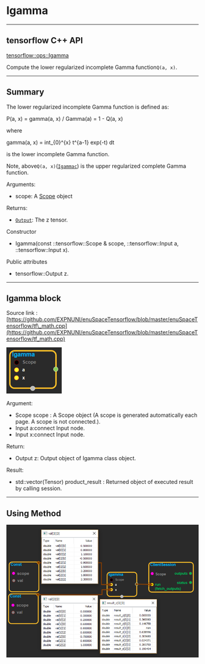 # Igamma

---

## tensorflow C++ API

[tensorflow::ops::Igamma](https://www.tensorflow.org/api_docs/cc/class/tensorflow/ops/igamma)

Compute the lower regularized incomplete Gamma function`Q(a, x)`.

---

## Summary

The lower regularized incomplete Gamma function is defined as:

P\(a, x\) = gamma\(a, x\) / Gamma\(a\) = 1 - Q\(a, x\)

where

gamma\(a, x\) = int\_{0}^{x} t^{a-1} exp\(-t\) dt

is the lower incomplete Gamma function.

Note, above`Q(a, x)`\([`Igammac`](https://www.tensorflow.org/api_docs/cc/class/tensorflow/ops/igammac.html#classtensorflow_1_1ops_1_1_igammac)\) is the upper regularized complete Gamma function.

Arguments:

* scope: A [Scope](https://www.tensorflow.org/api_docs/cc/class/tensorflow/scope.html#classtensorflow_1_1_scope) object

Returns:

* [`Output`](https://www.tensorflow.org/api_docs/cc/class/tensorflow/output.html#classtensorflow_1_1_output): The z tensor.

Constructor

* Igamma\(const ::tensorflow::Scope & scope, ::tensorflow::Input a, ::tensorflow::Input x\).

Public attributes

* tensorflow::Output z.

---

## Igamma block

Source link : [https://github.com/EXPNUNI/enuSpaceTensorflow/blob/master/enuSpaceTensorflow/tf\_math.cpp](https://github.com/EXPNUNI/enuSpaceTensorflow/blob/master/enuSpaceTensorflow/tf_math.cpp)

![](/assets/math_Igamma_Symbol.png)

Argument:

* Scope scope : A Scope object \(A scope is generated automatically each page. A scope is not connected.\).
* Input a:connect  Input node.
* Input x:connect  Input node.

Return:

* Output z: Output object of Igamma class object.

Result:

* std::vector\(Tensor\) product\_result : Returned object of executed result by calling session.

---

## Using Method

![](/assets/math_Igamma_Method.png)

